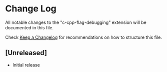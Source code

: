 # Change Log

All notable changes to the "c-cpp-flag-debugging" extension will be documented in this file.

Check [Keep a Changelog](http://keepachangelog.com/) for recommendations on how to structure this file.

## [Unreleased]

- Initial release